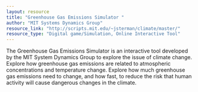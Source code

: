 ```yaml
---
layout: resource
title: "Greenhouse Gas Emissions Simulator "
author: "MIT Systems Dynamics Group"
resource_link: "http://scripts.mit.edu/~jsterman/climate/master/"
resource_type: "Digital game/Simulation, Online Interactive Tool"
---
```


The Greenhouse Gas Emissions Simulator is an interactive tool developed by the MIT System Dynamics Group to explore the issue of climate change. Explore how greenhouse gas emissions are related to atmospheric concentrations and temperature change. Explore how much greenhouse gas emissions need to change, and how fast, to reduce the risk that human activity will cause dangerous changes in the climate.
